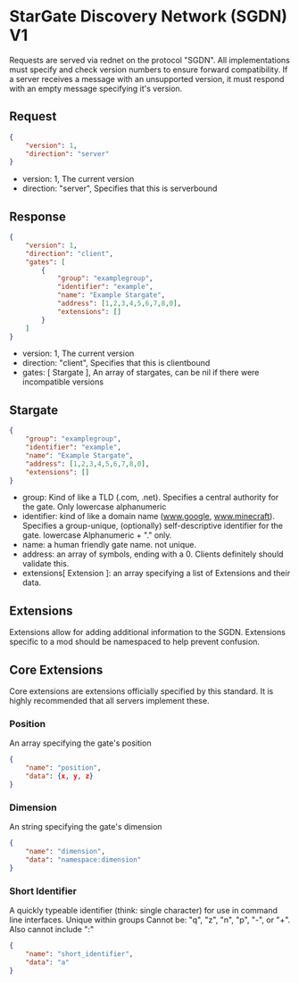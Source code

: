 # StarGate Discovery Network (SGDN) V1
Requests are served via rednet on the protocol "SGDN". All implementations must specify and check version numbers to ensure forward compatibility. If a server receives a message with an unsupported version, it must respond with an empty message specifying it's version.
## Request
```json
{
    "version": 1,
    "direction": "server"
}
```
- version: 1, The current version
- direction: "server", Specifies that this is serverbound
## Response
```json
{
    "version": 1,
    "direction": "client",
    "gates": [
        {
            "group": "examplegroup",
            "identifier": "example",
            "name": "Example Stargate",
            "address": [1,2,3,4,5,6,7,8,0],
            "extensions": []
        }
    ]
}
```
- version: 1, The current version
- direction: "client", Specifies that this is clientbound
- gates: [ Stargate ], An array of stargates, can
be nil if there were incompatible versions
## Stargate
```json
{
    "group": "examplegroup",
    "identifier": "example",
    "name": "Example Stargate",
    "address": [1,2,3,4,5,6,7,8,0],
    "extensions": []
}
```
- group: Kind of like a TLD (.com, .net). Specifies a central authority for the gate. Only lowercase alphanumeric
- identifier: kind of like a domain name (www.google, www.minecraft). Specifies a group-unique, (optionally) self-descriptive identifier for the gate. lowercase Alphanumeric + "." only.
- name: a human friendly gate name. not unique.
- address: an array of symbols, ending with a 0. Clients definitely should validate this.
- extensions[ Extension ]: an array specifying a list of Extensions and their data.
## Extensions
Extensions allow for adding additional information to the SGDN.
Extensions specific to a mod should be namespaced to help prevent confusion.
## Core Extensions
Core extensions are extensions officially specified by this standard. It is highly recommended that all servers implement these.
### Position
An array specifying the gate's position
```json
{
    "name": "position",
    "data": {x, y, z}
}
```
### Dimension
An string specifying the gate's dimension
```json
{
    "name": "dimension",
    "data": "namespace:dimension"
}
```
### Short Identifier
A quickly typeable identifier (think: single character) for use in command line interfaces. Unique within groups 
Cannot be: "q", "z", "n", "p", "-", or "+". Also cannot include ":"
```json
{
    "name": "short_identifier",
    "data": "a"
}
```
